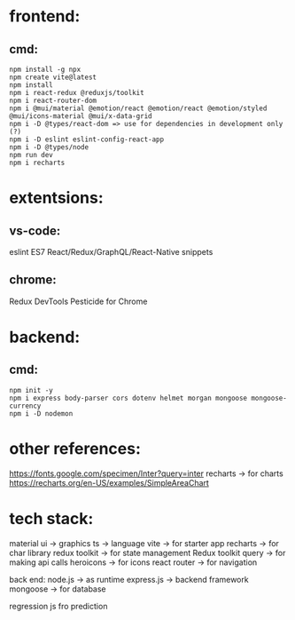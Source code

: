 # frontend:
## cmd:
```
npm install -g npx
npm create vite@latest
npm install
npm i react-redux @reduxjs/toolkit
npm i react-router-dom
npm i @mui/material @emotion/react @emotion/react @emotion/styled @mui/icons-material @mui/x-data-grid
npm i -D @types/react-dom => use for dependencies in development only (?)
npm i -D eslint eslint-config-react-app
npm i -D @types/node
npm run dev
npm i recharts
```
# extentsions:
## vs-code:
eslint
ES7 React/Redux/GraphQL/React-Native snippets
## chrome:
Redux DevTools
Pesticide for Chrome

# backend:
## cmd:
```
npm init -y
npm i express body-parser cors dotenv helmet morgan mongoose mongoose-currency
npm i -D nodemon
```
# other references:
https://fonts.google.com/specimen/Inter?query=inter
recharts -> for charts
https://recharts.org/en-US/examples/SimpleAreaChart

# tech stack:
material ui -> graphics
ts -> language
vite -> for starter app
recharts -> for char library
redux toolkit -> for state management
Redux toolkit query -> for making api calls
heroicons -> for icons 
react router -> for navigation


back end:
node.js -> as runtime
express.js -> backend framework
mongoose -> for database

regression js fro prediction
